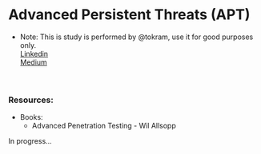 # Advanced Persistent Threats (APT)

* Note: This is study is performed by @tokram, use it for good purposes only.  
[Linkedin](https://www.linkedin.com/in/tokram/)  
[Medium](https://medium.com/@xtokram)  
<br></br>

### Resources:
*  Books:  
    * Advanced Penetration Testing - Wil Allsopp

In progress...

